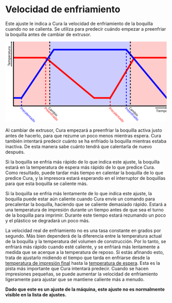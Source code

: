 Velocidad de enfriamiento
====
Este ajuste le indica a Cura la velocidad de enfriamiento de la boquilla cuando no se calienta. Se utiliza para predecir cuándo empezar a preenfriar la boquilla antes de cambiar de extrusor.

![Las boquillas comienzan a calentarse por adelantado antes de cambiar de extrusor](../images/temperature_regulation.svg)

Al cambiar de extrusor, Cura empezará a preenfriar la boquilla activa justo antes de hacerlo, para que rezume un poco menos mientras espera. Cura también intentará predecir cuánto se ha enfriado la boquilla mientras estaba inactiva. De esta manera sabe cuánto tendrá que calentarla de nuevo después.

Si la boquilla se enfría más rápido de lo que indica este ajuste, la boquilla estará en la temperatura de espera más rápido de lo que predice Cura. Como resultado, puede tardar más tiempo en calentar la boquilla de lo que predice Cura, y la impresora estará esperando en el interruptor de boquillas para que esta boquilla se caliente más.

Si la boquilla se enfría más lentamente de lo que indica este ajuste, la boquilla puede estar aún caliente cuando Cura envíe un comando para precalentar la boquilla, haciendo que se caliente demasiado rápido. Estará a una temperatura de impresión durante un tiempo antes de que sea el turno de la boquilla para imprimir. Durante este tiempo estará rezumando un poco y el plástico se degradará un poco más.

La velocidad real de enfriamiento no es una tasa constante en grados por segundo. Más bien dependerá de la diferencia entre la temperatura actual de la boquilla y la temperatura del volumen de construcción. Por lo tanto, se enfriará más rápido cuando esté caliente, y se enfriará más lentamente a medida que se acerque a la temperatura de reposo. Si estás afinando esto, trata de ajustarlo midiendo el tiempo que tarda en enfriarse desde la [temperatura de impresión final](../material/material_final_print_temperature.md) hasta la [temperatura de espera](../material/material_standby_temperature.md). Esta es la pista más importante que Cura intentará predecir. Cuando se hacen impresiones pequeñas, se puede aumentar la velocidad de enfriamiento ligeramente para ajustar que se mantiene caliente más a menudo.

**Dado que este es un ajuste de la máquina, este ajuste no es normalmente visible en la lista de ajustes.**